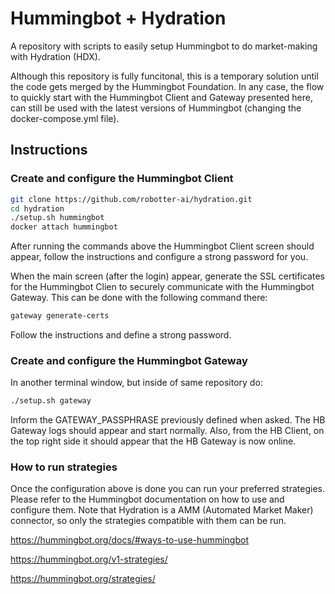 # Hummingbot + Hydration
A repository with scripts to easily setup Hummingbot to do market-making with Hydration (HDX).

Although this repository is fully funcitonal, this is a temporary solution until the code gets merged by the Hummingbot Foundation.
In any case, the flow to quickly start with the Hummingbot Client and Gateway presented here, can still be used with the latest versions of Hummingbot (changing the docker-compose.yml file).

## Instructions

### Create and configure the Hummingbot Client

```sh
git clone https://github.com/robotter-ai/hydration.git
cd hydration
./setup.sh hummingbot
docker attach hummingbot
```

After running the commands above the Hummingbot Client screen should appear, follow the instructions and configure a strong password for you.

When the main screen (after the login) appear, generate the SSL certificates for the Hummingbot Clien to securely communicate with the Hummingbot Gateway. This can be done with the following command there:

```sh
gateway generate-certs
```

Follow the instructions and define a strong password.

### Create and configure the Hummingbot Gateway

In another terminal window, but inside of same repository do:

```sh
./setup.sh gateway
```

Inform the GATEWAY_PASSPHRASE previously defined when asked.
The HB Gateway logs should appear and start normally.
Also, from the HB Client, on the top right side it should appear that the HB Gateway is now online.

### How to run strategies

Once the configuration above is done you can run your preferred strategies.
Please refer to the Hummingbot documentation on how to use and configure them.
Note that Hydration is a AMM (Automated Market Maker) connector, so only the strategies compatible with them can be run.

https://hummingbot.org/docs/#ways-to-use-hummingbot

https://hummingbot.org/v1-strategies/

https://hummingbot.org/strategies/
